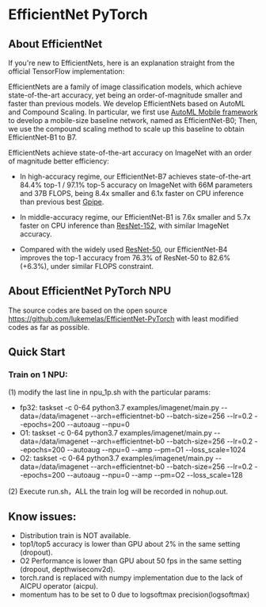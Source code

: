 # EfficientNet PyTorch

## About EfficientNet

If you're new to EfficientNets, here is an explanation straight from the official TensorFlow implementation: 

EfficientNets are a family of image classification models, which achieve state-of-the-art accuracy, yet being an order-of-magnitude smaller and faster than previous models. We develop EfficientNets based on AutoML and Compound Scaling. In particular, we first use [AutoML Mobile framework](https://ai.googleblog.com/2018/08/mnasnet-towards-automating-design-of.html) to develop a mobile-size baseline network, named as EfficientNet-B0; Then, we use the compound scaling method to scale up this baseline to obtain EfficientNet-B1 to B7.

EfficientNets achieve state-of-the-art accuracy on ImageNet with an order of magnitude better efficiency:


* In high-accuracy regime, our EfficientNet-B7 achieves state-of-the-art 84.4% top-1 / 97.1% top-5 accuracy on ImageNet with 66M parameters and 37B FLOPS, being 8.4x smaller and 6.1x faster on CPU inference than previous best [Gpipe](https://arxiv.org/abs/1811.06965).

* In middle-accuracy regime, our EfficientNet-B1 is 7.6x smaller and 5.7x faster on CPU inference than [ResNet-152](https://arxiv.org/abs/1512.03385), with similar ImageNet accuracy.

* Compared with the widely used [ResNet-50](https://arxiv.org/abs/1512.03385), our EfficientNet-B4 improves the top-1 accuracy from 76.3% of ResNet-50 to 82.6% (+6.3%), under similar FLOPS constraint.

## About EfficientNet PyTorch NPU

The source codes are based on the open source https://github.com/lukemelas/EfficientNet-PyTorch with least modified codes as far as possible.


## Quick Start

### Train  on 1 NPU:

(1) modify the last line in npu_1p.sh  with the particular params:

* fp32: taskset -c 0-64 python3.7 examples/imagenet/main.py --data=/data/imagenet --arch=efficientnet-b0 --batch-size=256 --lr=0.2 --epochs=200 --autoaug --npu=0
* O1: taskset -c 0-64 python3.7 examples/imagenet/main.py --data=/data/imagenet --arch=efficientnet-b0 --batch-size=256 --lr=0.2 --epochs=200 --autoaug --npu=0 --amp --pm=O1 --loss_scale=1024
* O2: taskset -c 0-64 python3.7 examples/imagenet/main.py --data=/data/imagenet --arch=efficientnet-b0 --batch-size=256 --lr=0.2 --epochs=200 --autoaug --npu=0 --amp --pm=O2 --loss_scale=128

(2) Execute run.sh，ALL the train log will be recorded in nohup.out.

## Know issues:

* Distribution train is NOT available.
* top1/top5 accuracy is lower than GPU about 2% in the same setting (dropout).
* O2 Performance is lower than GPU about  50 fps in the same setting (dropout, depthwiseconv2d).
* torch.rand is replaced with numpy implementation due to the lack of AICPU operator (aicpu).
* momentum has to be set to 0 due to logsoftmax precision(logsoftmax) 




